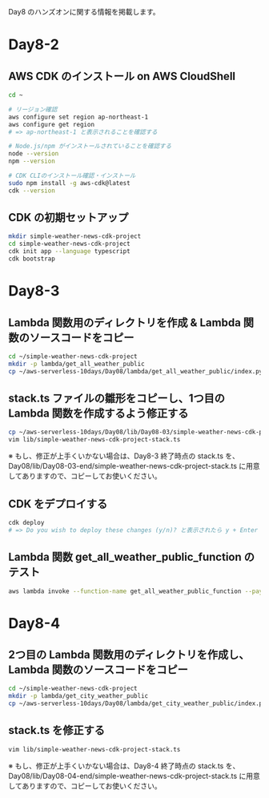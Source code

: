 Day8 のハンズオンに関する情報を掲載します。

# Day8-2
## AWS CDK のインストール on AWS CloudShell
```bash
cd ~

# リージョン確認
aws configure set region ap-northeast-1
aws configure get region
# => ap-northeast-1 と表示されることを確認する

# Node.js/npm がインストールされていることを確認する
node --version
npm --version

# CDK CLIのインストール確認・インストール
sudo npm install -g aws-cdk@latest
cdk --version
```

## CDK の初期セットアップ
```bash
mkdir simple-weather-news-cdk-project
cd simple-weather-news-cdk-project
cdk init app --language typescript
cdk bootstrap
```

# Day8-3
## Lambda 関数用のディレクトリを作成 & Lambda 関数のソースコードをコピー
```bash
cd ~/simple-weather-news-cdk-project
mkdir -p lambda/get_all_weather_public
cp ~/aws-serverless-10days/Day08/lambda/get_all_weather_public/index.py ~/simple-weather-news-cdk-project/lambda/get_all_weather_public/
```

## stack.ts ファイルの雛形をコピーし、1つ目の Lambda 関数を作成するよう修正する
```bash
cp ~/aws-serverless-10days/Day08/lib/Day08-03/simple-weather-news-cdk-project-stack.ts lib/
vim lib/simple-weather-news-cdk-project-stack.ts
```
※ もし、修正が上手くいかない場合は、Day8-3 終了時点の stack.ts を、Day08/lib/Day08-03-end/simple-weather-news-cdk-project-stack.ts に用意してありますので、コピーしてお使いください。

## CDK をデプロイする
```bash
cdk deploy
# => Do you wish to deploy these changes (y/n)? と表示されたら y + Enter
```

## Lambda 関数 get_all_weather_public_function のテスト
```bash
aws lambda invoke --function-name get_all_weather_public_function --payload '{}' /dev/stdout
```

# Day8-4
## 2つ目の Lambda 関数用のディレクトリを作成し、Lambda 関数のソースコードをコピー
```bash
cd ~/simple-weather-news-cdk-project
mkdir -p lambda/get_city_weather_public
cp ~/aws-serverless-10days/Day08/lambda/get_city_weather_public/index.py ~/simple-weather-news-cdk-project/lambda/get_city_weather_public/
```

## stack.ts を修正する
```bash
vim lib/simple-weather-news-cdk-project-stack.ts
```
※ もし、修正が上手くいかない場合は、Day8-4 終了時点の stack.ts を、Day08/lib/Day08-04-end/simple-weather-news-cdk-project-stack.ts に用意してありますので、コピーしてお使いください。